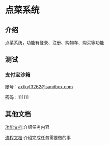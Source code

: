 # 点菜系统
## 介绍
点菜系统，功能有登录、注册、购物车、购买等功能
## 测试
### 支付宝沙箱
账号：axtkyf3262@sandbox.com

密码：111111
## 其他文档
[功能文档](document/feature.md):介绍任务内容

[流程文档](document/todo.md):介绍完成任务需要做的事


